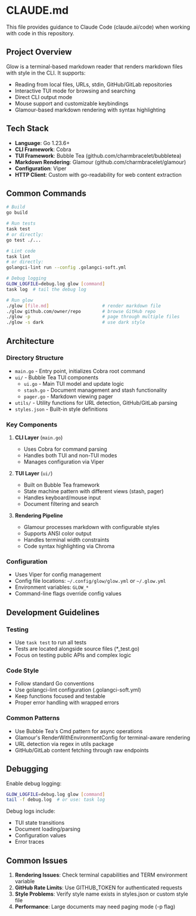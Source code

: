 # CLAUDE.md

This file provides guidance to Claude Code (claude.ai/code) when working with code in this repository.

## Project Overview

Glow is a terminal-based markdown reader that renders markdown files with style in the CLI. It supports:
- Reading from local files, URLs, stdin, GitHub/GitLab repositories
- Interactive TUI mode for browsing and searching
- Direct CLI output mode
- Mouse support and customizable keybindings
- Glamour-based markdown rendering with syntax highlighting

## Tech Stack

- **Language**: Go 1.23.6+
- **CLI Framework**: Cobra
- **TUI Framework**: Bubble Tea (github.com/charmbracelet/bubbletea)
- **Markdown Rendering**: Glamour (github.com/charmbracelet/glamour)
- **Configuration**: Viper
- **HTTP Client**: Custom with go-readability for web content extraction

## Common Commands

```bash
# Build
go build

# Run tests
task test
# or directly:
go test ./...

# Lint code
task lint
# or directly:
golangci-lint run --config .golangci-soft.yml

# Debug logging
GLOW_LOGFILE=debug.log glow [command]
task log  # tail the debug log

# Run glow
./glow [file.md]                    # render markdown file
./glow github.com/owner/repo        # browse GitHub repo
./glow -p                           # page through multiple files
./glow -s dark                      # use dark style
```

## Architecture

### Directory Structure
- `main.go` - Entry point, initializes Cobra root command
- `ui/` - Bubble Tea TUI components
  - `ui.go` - Main TUI model and update logic
  - `stash.go` - Document management and stash functionality
  - `pager.go` - Markdown viewing pager
- `utils/` - Utility functions for URL detection, GitHub/GitLab parsing
- `styles.json` - Built-in style definitions

### Key Components

1. **CLI Layer** (`main.go`)
   - Uses Cobra for command parsing
   - Handles both TUI and non-TUI modes
   - Manages configuration via Viper

2. **TUI Layer** (`ui/`)
   - Built on Bubble Tea framework
   - State machine pattern with different views (stash, pager)
   - Handles keyboard/mouse input
   - Document filtering and search

3. **Rendering Pipeline**
   - Glamour processes markdown with configurable styles
   - Supports ANSI color output
   - Handles terminal width constraints
   - Code syntax highlighting via Chroma

### Configuration
- Uses Viper for config management
- Config file locations: `~/.config/glow/glow.yml` or `~/.glow.yml`
- Environment variables: `GLOW_*`
- Command-line flags override config values

## Development Guidelines

### Testing
- Use `task test` to run all tests
- Tests are located alongside source files (*_test.go)
- Focus on testing public APIs and complex logic

### Code Style
- Follow standard Go conventions
- Use golangci-lint configuration (.golangci-soft.yml)
- Keep functions focused and testable
- Proper error handling with wrapped errors

### Common Patterns
- Use Bubble Tea's Cmd pattern for async operations
- Glamour's RenderWithEnvironmentConfig for terminal-aware rendering
- URL detection via regex in utils package
- GitHub/GitLab content fetching through raw endpoints

## Debugging

Enable debug logging:
```bash
GLOW_LOGFILE=debug.log glow [command]
tail -f debug.log  # or use: task log
```

Debug logs include:
- TUI state transitions
- Document loading/parsing
- Configuration values
- Error traces

## Common Issues

1. **Rendering Issues**: Check terminal capabilities and TERM environment variable
2. **GitHub Rate Limits**: Use GITHUB_TOKEN for authenticated requests
3. **Style Problems**: Verify style name exists in styles.json or custom style file
4. **Performance**: Large documents may need paging mode (-p flag)